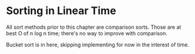 # Sorting in Linear Time

All sort methods prior to this chapter are comparison sorts. Those are at best O of n log n time; there's no way to improve with comparison.

Bucket sort is in here, skipping implementing for now in the interest of time.
